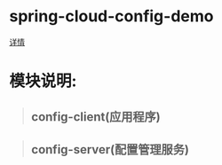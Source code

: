 # spring-cloud-config-demo
[详情](https://www.nnzzaa.cn/topics/MkNpR7XPW)

# 模块说明:
> ## config-client(应用程序)


> ## config-server(配置管理服务)









